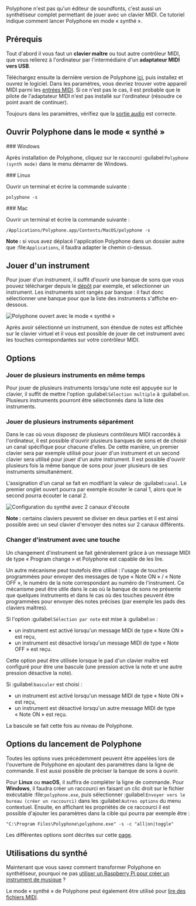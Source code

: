 Polyphone n'est pas qu'un éditeur de soundfonts, c'est aussi un synthétiseur complet permettant de jouer avec un clavier MIDI.
Ce tutoriel indique comment lancer Polyphone en mode «&nbsp;synthé&nbsp;».

## Prérequis

Tout d'abord il vous faut un **clavier maître** ou tout autre contrôleur MIDI, que vous relierez à l'ordinateur par l'intermédiaire d'un **adaptateur MIDI vers USB**.

Téléchargez ensuite la dernière version de Polyphone [ici](software), puis installez et ouvrez le logiciel. Dans les paramètres, vous devriez trouver votre appareil MIDI parmi les [entrées MIDI](manual/settings.md#doc_general). Si ce n'est pas le cas, il est probable que le pilote de l'adaptateur MIDI n'est pas installé sur l'ordinateur (résoudre ce point avant de continuer).

Toujours dans les paramètres, vérifiez que la [sortie audio](manual/settings.md#doc_general) est correcte.

## Ouvrir Polyphone dans le mode «&nbsp;synthé&nbsp;»

### Windows

Après installation de Polyphone, cliquez sur le raccourci :guilabel:`Polyphone (synth mode)` dans le menu démarrer de Windows.

### Linux

Ouvrir un terminal et écrire la commande suivante&nbsp;:

```
polyphone -s
```

### Mac

Ouvrir un terminal et écrire la commande suivante&nbsp;:

```
/Applications/Polyphone.app/Contents/MacOS/polyphone -s
```

**Note&nbsp;:** si vous avez déplacé l'application Polyphone dans un dossier autre que :file:`Applications`, il faudra adapter le chemin ci-dessus.

## Jouer d'un instrument

Pour jouer d'un instrument, il suffit d'ouvrir une banque de sons que vous pouvez télécharger depuis le [dépôt](soundfonts) par exemple, et sélectionner un instrument. Les instruments sont rangés par banque&nbsp;: il faut donc sélectionner une banque pour que la liste des instruments s'affiche en-dessous.

![Polyphone ouvert avec le mode «&nbsp;synthé&nbsp;»](images/synth_mode.png "Polyphone ouvert avec le mode «&nbsp;synthé&nbsp;»")

Après avoir sélectionné un instrument, son étendue de notes est affichée sur le clavier virtuel et il vous est possible de jouer de cet instrument avec les touches correspondantes sur votre contrôleur MIDI.

## Options

### Jouer de plusieurs instruments en même temps

Pour jouer de plusieurs instruments lorsqu'une note est appuyée sur le clavier, il suffit de mettre l'option :guilabel:`Sélection multiple` à :guilabel:`on`. Plusieurs instruments pourront être sélectionnés dans la liste des instruments.

### Jouer de plusieurs instruments séparément

Dans le cas où vous disposez de plusieurs contrôleurs MIDI raccordés à l'ordinateur, il est possible d'ouvrir plusieurs banques de sons et de choisir un canal spécifique pour chacune d'elles. De cette manière, un premier clavier sera par exemple utilisé pour jouer d'un instrument et un second clavier sera utilisé pour jouer d'un autre instrument. Il est possible d'ouvrir plusieurs fois la même banque de sons pour jouer plusieurs de ses instruments simultanément.

L'assignation d'un canal se fait en modifiant la valeur de :guilabel:`canal`. Le premier onglet ouvert pourra par exemple écouter le canal 1, alors que le second pourra écouter le canal 2.

![Configuration du synthé avec 2 canaux d'écoute](images/synth_2_channels.png "Configuration du synthé avec 2 canaux d'écoute")

**Note&nbsp;:** certains claviers peuvent se diviser en deux parties et il est ainsi possible avec un seul clavier d'envoyer des notes sur 2 canaux différents.

### Changer d'instrument avec une touche

Un changement d'instrument se fait généralement grâce à un message MIDI de type «&nbsp;Program change&nbsp;» et Polyphone est capable de les lire.

Un autre mécanisme peut toutefois être utilisé&nbsp;: l'usage de touches programmées pour envoyer des messages de type «&nbsp;Note ON&nbsp;» / «&nbsp;Note OFF&nbsp;», le numéro de la note correspondant au numéro de l'instrument. Ce mécanisme peut être utile dans le cas où la banque de sons ne présente que quelques instruments et dans le cas où des touches peuvent être programmées pour envoyer des notes précises (par exemple les pads des claviers maîtres).

Si l'option :guilabel:`Sélection par note` est mise à :guilabel:`on`&nbsp;:
- un instrument est activé lorsqu'un message MIDI de type «&nbsp;Note ON&nbsp;» est reçu,
- un instrument est désactivé lorsqu'un message MIDI de type «&nbsp;Note OFF&nbsp;» est reçu.

Cette option peut être utilisée lorsque le pad d'un clavier maître est configuré pour être une bascule (une pression active la note et une autre pression désactive la note).

Si :guilabel:`basculer` est choisi&nbsp;:
- un instrument est activé lorsqu'un message MIDI de type «&nbsp;Note ON&nbsp;» est reçu,
- un instrument est désactivé lorsqu'un autre message MIDI de type «&nbsp;Note ON&nbsp;» est reçu.

La bascule se fait cette fois au niveau de Polyphone.

## Options du lancement de Polyphone

Toutes les options vues précédemment peuvent être appelées lors de l'ouverture de Polyphone en ajoutant des paramètres dans la ligne de commande. Il est aussi possible de préciser la banque de sons à ouvrir.

Pour **Linux** ou **macOS**, il suffira de compléter la ligne de commande. Pour **Windows**, il faudra créer un raccourci en faisant un clic droit sur le fichier exécutable :file:`polyphone.exe`, puis sélectionner :guilabel:`Envoyer vers le bureau (créer un raccourci)` dans les :guilabel:`Autres options` du menu contextuel. Ensuite, en affichant les propriétés de ce raccourci il est possible d'ajouter les paramètres dans la cible qui pourra par exemple être&nbsp;:

```
"C:\Program Files\Polyphone\polyphone.exe" -s -c "all|on|toggle"
```

Les différentes options sont décrites sur cette [page](manual/annexes/command-line.md#doc_synth).

## Utilisations du synthé

Maintenant que vous savez comment transformer Polyphone en synthétiseur, pourquoi ne pas [utiliser un Raspberry Pi pour créer un instrument de musique](tutorials/create-a-synthesizer-with-raspberry-pi.md) ?

Le mode «&nbsp;synthé&nbsp;» de Polyphone peut également être utilisé pour [lire des fichiers MIDI](tutorials/read-midi-file-with-polyphone.md).
